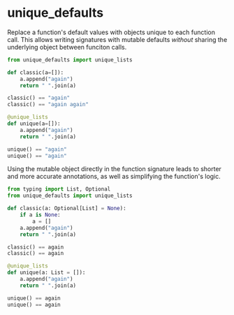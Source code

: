 # unique_defaults

Replace a function's default values with objects unique to each function call.
This allows writing signatures with mutable defaults *without* sharing the
underlying object between funciton calls.

```python
from unique_defaults import unique_lists

def classic(a=[]):
    a.append("again")
    return " ".join(a)

classic() == "again"
classic() == "again again"

@unique_lists
def unique(a=[]):
    a.append("again")
    return " ".join(a)

unique() == "again"
unique() == "again"
```

Using the mutable object directly in the function signature leads to shorter and
more accurate annotations, as well as simplifying the function's logic.

```python
from typing import List, Optional
from unique_defaults import unique_lists

def classic(a: Optional[List] = None):
    if a is None:
        a = []
    a.append("again")
    return " ".join(a)

classic() == again
classic() == again

@unique_lists
def unique(a: List = []):
    a.append("again")
    return " ".join(a)

unique() == again
unique() == again
```
